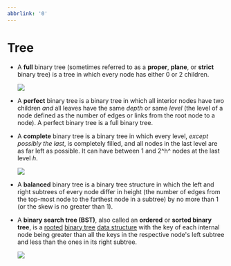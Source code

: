 ```yaml
---
abbrlink: '0'
---
```

# Tree

- A **full** binary tree (sometimes referred to as a **proper**, **plane**, or **strict** binary tree) is a tree in which every node has either 0 or 2 children.

  ![](https://upload.wikimedia.org/wikipedia/commons/b/b0/Full_binary.svg)

- A **perfect** binary tree is a binary tree in which all interior nodes have two children *and* all leaves have the same *depth* or same *level* (the level of a node defined as the number of edges or links from the root node to a node). A perfect binary tree is a full binary tree.

- A **complete** binary tree is a binary tree in which every level, *except possibly the last*, is completely filled, and all nodes in the last level are as far left as possible. It can have between 1 and 2^h^ nodes at the last level *h*.

  ![](https://upload.wikimedia.org/wikipedia/commons/d/d9/Complete_binary2.svg)

- A **balanced** binary tree is a binary tree structure in which the left and right subtrees of every node differ in height (the number of edges from the top-most node to the farthest node in a subtree) by no more than 1 (or the skew is no greater than 1).

- A **binary search tree (BST)**, also called an **ordered** or **sorted binary tree**, is a [rooted](https://en.wikipedia.org/wiki/Rooted_tree) [binary tree](https://en.wikipedia.org/wiki/Binary_tree) [data structure](https://en.wikipedia.org/wiki/Data_structure) with the key of each internal node being greater than all the keys in the respective node's left subtree and less than the ones in its right subtree. 

  ![](https://upload.wikimedia.org/wikipedia/commons/d/da/Binary_search_tree.svg)

